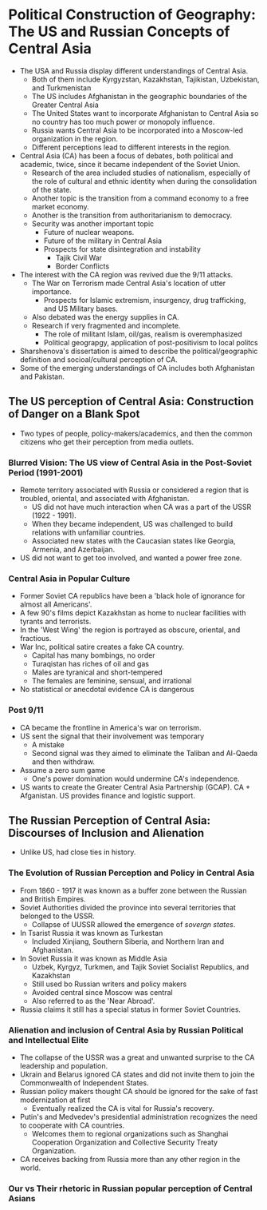 # Political Construction of Geography: The US and Russian Concepts of Central Asia
- The USA and Russia display different understandings of Central Asia.
  - Both of them include Kyrgyzstan, Kazakhstan, Tajikistan, Uzbekistan, and Turkmenistan
  - The US includes Afghanistan in the geographic boundaries of the Greater Central Asia
  - The United States want to incorporate Afghanistan to Central Asia so no country has too much
  power or monopoly influence.
  - Russia wants Central Asia to be incorporated into a Moscow-led organization in the region.
  - Different perceptions lead to different interests in the region.
- Central Asia (CA) has been a focus of debates, both political and academic, twice, since it became
independent of the Soviet Union.
  - Research of the area included studies of nationalism, especially of the role of cultural and
  ethnic identity when during the consolidation of the state.
  - Another topic is the transition from a command economy to a free market economy.
  - Another is the transition from authoritarianism to democracy.
  - Security was another important topic
    - Future of nuclear weapons.
    - Future of the military in Central Asia
    - Prospects for state disintegration and instability
      - Tajik Civil War
      - Border Conflicts
- The interest with the CA region was revived due the 9/11 attacks.
  - The War on Terrorism made Central Asia's location of utter importance.
    - Prospects for Islamic extremism, insurgency, drug trafficking, and US Military bases.
  - Also debated was the energy supplies in CA.
  - Research if very fragmented and incomplete.
    - The role of militant Islam, oil/gas, realism is overemphasized
    - Political geograpgy, application of post-positivism to local politcs
- Sharshenova's dissertation is aimed to describe the political/geographic definition and
socioal/cultural perception of CA.
- Some of the emerging understandings of CA includes both Afghanistan and Pakistan.

## The US perception of Central Asia: Construction of Danger on a Blank Spot
- Two types of people, policy-makers/academics, and then the common citizens who get their perception
from media outlets.

### Blurred Vision: The US view of Central Asia in the Post-Soviet Period (1991-2001)
- Remote territory associated with Russia or considered a region that is troubled, oriental, and
associated with Afghanistan.
  - US did not have much interaction when CA was a part of the USSR (1922 - 1991).
  - When they became independent, US was challenged to build relations with unfamiliar countries.
  - Associated new states with the Caucasian states like Georgia, Armenia, and Azerbaijan.
- US did not want to get too involved, and wanted a power free zone.

### Central Asia in Popular Culture
- Former Soviet CA republics have been a 'black hole of ignorance for almost all Americans'.
- A few 90's films depict Kazakhstan as home to nuclear facilities with tyrants and terrorists.
- In the 'West Wing' the region is portrayed as obscure, oriental, and fractious.
- War Inc, political satire creates a fake CA country.
  - Capital has many bombings, no order
  - Turaqistan has riches of oil and gas
  - Males are tyranical and short-tempered
  - The females are feminine, sensual, and irrational
- No statistical or anecdotal evidence CA is dangerous

### Post 9/11
- CA became the frontline in America's war on terrorism.
- US sent the signal that their involvement was temporary
  - A mistake
  - Second signal was they aimed to eliminate the Taliban and Al-Qaeda and then withdraw.
- Assume a zero sum game
  - One's power domination would undermine CA's independence.
- US wants to create the Greater Central Asia Partnership (GCAP). CA + Afganistan. US provides
finance and logistic support.

## The Russian Perception of Central Asia: Discourses of Inclusion and Alienation
- Unlike US, had close ties in history.

### The Evolution of Russian Perception and Policy in Central Asia
- From 1860 - 1917 it was known as a buffer zone between the Russian and British Empires.
- Soviet Authorities divided the province into several territories that belonged to the USSR.
  - Collapse of UUSSR allowed the emergence of *sovergn states*.
- In Tsarist Russia it was known as Turkestan
  - Included Xinjiang, Southern Siberia, and Northern Iran and Afghanistan.
- In Soviet Russia it was known as Middle Asia
  - Uzbek, Kyrgyz, Turkmen, and Tajik Soviet Socialist Republics, and Kazakhstan
  - Still used bo Russian writers and policy makers
  - Avoided central since Moscow was central
  - Also referred to as the 'Near Abroad'.
- Russia claims it still has a special status in former Soviet Countries.

### Alienation and inclusion of Central Asia by Russian Political and Intellectual Elite
- The collapse of the USSR was a great and unwanted surprise to the CA leadership and population.
- Ukrain and Belarus ignored CA states and did not invite them to join the Commonwealth of Independent
States.
- Russian policy makers thought CA should be ignored for the sake of fast modernization at first
  - Eventually realized the CA is vital for Russia's recovery.
- Putin's and Medvedev's presidential administration recognizes the need to cooperate with CA
countries.
  - Welcomes them to regional organizations such as Shanghai Cooperation Organization and Collective
  Security Treaty Organization.
- CA receives backing from Russia more than any other region in the world.

### Our vs Their rhetoric in Russian popular perception of Central Asians
